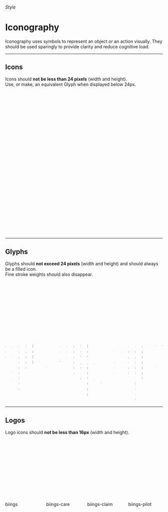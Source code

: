 <h6 class="subtitle is-6 is-uppercase has-text-grey">Style</h6><h1 class="title is-serif is-1 has-text-weight-bold">Iconography</h1>
<p class="subtitle is-5">
    <span class="has-text-weight-semibold">Iconography</span> uses symbols to represent an object or an action visually. They should be used sparingly to provide clarity and reduce cognitive load.
</p>

<hr class="is-large is-visible">

<h2 class="title is-4 is-family-sans-serif">Icons</h2>

Icons should **not be less than 24 pixels** (width and height).<br>Use, or make, an equivalent Glyph when displayed below 24px.

<br><br>

<div class="columns is-multiline is-mobile is-size-7 has-text-centered has-text-grey-dark">
    <div class="column is-one-third-mobile is-2 hover-to-black"><div class="box is-small"><svg class="image is-32x32 has-fill-black-ter"><use xlink:href="media/bds-icons.min.svg#arrow-left"></use></svg></div>arrow-left</div>
    <div class="column is-one-third-mobile is-2 hover-to-black"><div class="box is-small"><svg class="image is-32x32 has-fill-black-ter"><use xlink:href="media/bds-icons.min.svg#arrow-right"></use></svg></div>arrow-right</div>
    <div class="column is-one-third-mobile is-2 hover-to-black"><div class="box is-small"><svg class="image is-32x32 has-fill-black-ter"><use xlink:href="media/bds-icons.min.svg#arrow-up"></use></svg></div>arrow-up</div>
    <div class="column is-one-third-mobile is-2 hover-to-black"><div class="box is-small"><svg class="image is-32x32 has-fill-black-ter"><use xlink:href="media/bds-icons.min.svg#arrow-down"></use></svg></div>arrow-down</div>
    <div class="column is-one-third-mobile is-2 hover-to-black"><div class="box is-small"><svg class="image is-32x32 has-fill-black-ter"><use xlink:href="media/bds-icons.min.svg#attachment"></use></svg></div>attachment</div>
    <div class="column is-one-third-mobile is-2 hover-to-black"><div class="box is-small"><svg class="image is-32x32 has-fill-black-ter"><use xlink:href="media/bds-icons.min.svg#birthday"></use></svg></div>birthday</div>
    <div class="column is-one-third-mobile is-2 hover-to-black"><div class="box is-small"><svg class="image is-32x32 has-fill-black-ter"><use xlink:href="media/bds-icons.min.svg#business"></use></svg></div>business</div>
    <div class="column is-one-third-mobile is-2 hover-to-black"><div class="box is-small"><svg class="image is-32x32 has-fill-black-ter"><use xlink:href="media/bds-icons.min.svg#business-big"></use></svg></div>business-big</div>
    <div class="column is-one-third-mobile is-2 hover-to-black"><div class="box is-small"><svg class="image is-32x32 has-fill-black-ter"><use xlink:href="media/bds-icons.min.svg#book"></use></svg></div>book</div>
    <div class="column is-one-third-mobile is-2 hover-to-black"><div class="box is-small"><svg class="image is-32x32 has-fill-black-ter"><use xlink:href="media/bds-icons.min.svg#bubble"></use></svg></div>bubble</div>
    <div class="column is-one-third-mobile is-2 hover-to-black"><div class="box is-small"><svg class="image is-32x32 has-fill-black-ter"><use xlink:href="media/bds-icons.min.svg#bubbles"></use></svg></div>bubbles</div>
    <div class="column is-one-third-mobile is-2 hover-to-black"><div class="box is-small"><svg class="image is-32x32 has-fill-black-ter"><use xlink:href="media/bds-icons.min.svg#briefcase"></use></svg></div>briefcase</div>
    <div class="column is-one-third-mobile is-2 hover-to-black"><div class="box is-small"><svg class="image is-32x32 has-fill-black-ter"><use xlink:href="media/bds-icons.min.svg#check"></use></svg></div>check</div>
    <div class="column is-one-third-mobile is-2 hover-to-black"><div class="box is-small"><svg class="image is-32x32 has-fill-black-ter"><use xlink:href="media/bds-icons.min.svg#download"></use></svg></div>download</div>    
    <div class="column is-one-third-mobile is-2 hover-to-black"><div class="box is-small"><svg class="image is-32x32 has-fill-black-ter"><use xlink:href="media/bds-icons.min.svg#help"></use></svg></div>help</div>
    <div class="column is-one-third-mobile is-2 hover-to-black"><div class="box is-small"><svg class="image is-32x32 has-fill-black-ter"><use xlink:href="media/bds-icons.min.svg#illness"></use></svg></div>illness</div>
    <div class="column is-one-third-mobile is-2 hover-to-black"><div class="box is-small"><svg class="image is-32x32 has-fill-black-ter"><use xlink:href="media/bds-icons.min.svg#inbox"></use></svg></div>inbox</div>
    <div class="column is-one-third-mobile is-2 hover-to-black"><div class="box is-small"><svg class="image is-32x32 has-fill-black-ter"><use xlink:href="media/bds-icons.min.svg#job_assignement"></use></svg></div>job_assignement</div>
    <div class="column is-one-third-mobile is-2 hover-to-black"><div class="box is-small"><svg class="image is-32x32 has-fill-black-ter"><use xlink:href="media/bds-icons.min.svg#legal-proof"></use></svg></div>legal-proof</div>
    <div class="column is-one-third-mobile is-2 hover-to-black"><div class="box is-small"><svg class="image is-32x32 has-fill-black-ter"><use xlink:href="media/bds-icons.min.svg#magnifier"></use></svg></div>magnifier</div>
    <div class="column is-one-third-mobile is-2 hover-to-black"><div class="box is-small"><svg class="image is-32x32 has-fill-black-ter"><use xlink:href="media/bds-icons.min.svg#manager"></use></svg></div>manager</div>
    <div class="column is-one-third-mobile is-2 hover-to-black"><div class="box is-small"><svg class="image is-32x32 has-fill-black-ter"><use xlink:href="media/bds-icons.min.svg#medical"></use></svg></div>medical</div>
    <div class="column is-one-third-mobile is-2 hover-to-black"><div class="box is-small"><svg class="image is-32x32 has-fill-black-ter"><use xlink:href="media/bds-icons.min.svg#pencil"></use></svg></div>pencil</div>
    <div class="column is-one-third-mobile is-2 hover-to-black"><div class="box is-small"><svg class="image is-32x32 has-fill-black-ter"><use xlink:href="media/bds-icons.min.svg#person"></use></svg></div>person</div>
    <div class="column is-one-third-mobile is-2 hover-to-black"><div class="box is-small"><svg class="image is-32x32 has-fill-black-ter"><use xlink:href="media/bds-icons.min.svg#persons"></use></svg></div>persons</div>
    <div class="column is-one-third-mobile is-2 hover-to-black"><div class="box is-small"><svg class="image is-32x32 has-fill-black-ter"><use xlink:href="media/bds-icons.min.svg#profile"></use></svg></div>profile</div>
    <div class="column is-one-third-mobile is-2 hover-to-black"><div class="box is-small"><svg class="image is-32x32 has-fill-black-ter"><use xlink:href="media/bds-icons.min.svg#reminder"></use></svg></div>reminder</div>
    <div class="column is-one-third-mobile is-2 hover-to-black"><div class="box is-small"><svg class="image is-32x32 has-fill-black-ter"><use xlink:href="media/bds-icons.min.svg#role"></use></svg></div>role</div>
    <div class="column is-one-third-mobile is-2 hover-to-black"><div class="box is-small"><svg class="image is-32x32 has-fill-black-ter"><use xlink:href="media/bds-icons.min.svg#salary"></use></svg></div>salary</div>
    <div class="column is-one-third-mobile is-2 hover-to-black"><div class="box is-small"><svg class="image is-32x32 has-fill-black-ter"><use xlink:href="media/bds-icons.min.svg#settings"></use></svg></div>settings</div>
    <div class="column is-one-third-mobile is-2 hover-to-black"><div class="box is-small"><svg class="image is-32x32 has-fill-black-ter"><use xlink:href="media/bds-icons.min.svg#treatment"></use></svg></div>treatment</div>
    <div class="column is-one-third-mobile is-2 hover-to-black"><div class="box is-small"><svg class="image is-32x32 has-fill-black-ter"><use xlink:href="media/bds-icons.min.svg#user"></use></svg></div>user</div>
</div>

<hr class="is-large is-visible">

<h2 class="title is-4 is-family-sans-serif">Glyphs</h2>

Glyphs should **not exceed 24 pixels** (width and height) and should always be a filled icon.<br>Fine stroke weights should also disappear.

<br><br>

<div class="columns is-multiline is-mobile is-size-7 has-text-centered has-text-grey-dark">
    <div class="column is-one-third-mobile is-2 hover-to-black"><div class="box is-small"><svg class="image is-24x24 has-fill-black-ter"><use xlink:href="media/bds-icons.min.svg#add"></use></svg></div>add</div>
    <div class="column is-one-third-mobile is-2 hover-to-black"><div class="box is-small"><svg class="image is-24x24 has-fill-black-ter"><use xlink:href="media/bds-icons.min.svg#archive"></use></svg></div>archive</div>
    <div class="column is-one-third-mobile is-2 hover-to-black"><div class="box is-small"><svg class="image is-24x24 has-fill-black-ter"><use xlink:href="media/bds-icons.min.svg#unarchive"></use></svg></div>unarchive</div>
    <div class="column is-one-third-mobile is-2 hover-to-black"><div class="box is-small"><svg class="image is-24x24 has-fill-black-ter"><use xlink:href="media/bds-icons.min.svg#badge"></use></svg></div>badge</div>
    <div class="column is-one-third-mobile is-2 hover-to-black"><div class="box is-small"><svg class="image is-24x24 has-fill-black-ter"><use xlink:href="media/bds-icons.min.svg#bell"></use></svg></div>bell</div>
    <div class="column is-one-third-mobile is-2 hover-to-black"><div class="box is-small"><svg class="image is-24x24 has-fill-black-ter"><use xlink:href="media/bds-icons.min.svg#birthday-g"></use></svg></div>birthday-g</div>
    <div class="column is-one-third-mobile is-2 hover-to-black"><div class="box is-small"><svg class="image is-24x24 has-fill-black-ter"><use xlink:href="media/bds-icons.min.svg#briefcase-g"></use></svg></div>briefcase-g</div>
    <div class="column is-one-third-mobile is-2 hover-to-black"><div class="box is-small"><svg class="image is-24x24 has-fill-black-ter"><use xlink:href="media/bds-icons.min.svg#clock"></use></svg></div>clock</div>
    <div class="column is-one-third-mobile is-2 hover-to-black"><div class="box is-small"><svg class="image is-24x24 has-fill-black-ter"><use xlink:href="media/bds-icons.min.svg#edit"></use></svg></div>edit</div>
    <div class="column is-one-third-mobile is-2 hover-to-black"><div class="box is-small"><svg class="image is-24x24 has-fill-black-ter"><use xlink:href="media/bds-icons.min.svg#gear"></use></svg></div>gear</div>
    <div class="column is-one-third-mobile is-2 hover-to-black"><div class="box is-small"><svg class="image is-24x24 has-fill-black-ter"><use xlink:href="media/bds-icons.min.svg#gender"></use></svg></div>gender</div>
    <div class="column is-one-third-mobile is-2 hover-to-black"><div class="box is-small"><svg class="image is-24x24 has-fill-black-ter"><use xlink:href="media/bds-icons.min.svg#key_esc"></use></svg></div>key_esc</div>
    <div class="column is-one-third-mobile is-2 hover-to-black"><div class="box is-small"><svg class="image is-24x24 has-fill-black-ter"><use xlink:href="media/bds-icons.min.svg#key_return"></use></svg></div>key_return</div>
    <div class="column is-one-third-mobile is-2 hover-to-black"><div class="box is-small"><svg class="image is-24x24 has-fill-black-ter"><use xlink:href="media/bds-icons.min.svg#key_up_down"></use></svg></div>key_up_down</div>
    <div class="column is-one-third-mobile is-2 hover-to-black"><div class="box is-small"><svg class="image is-24x24 has-fill-black-ter"><use xlink:href="media/bds-icons.min.svg#orgchart"></use></svg></div>orgchart</div>
    <div class="column is-one-third-mobile is-2 hover-to-black"><div class="box is-small"><svg class="image is-24x24 has-fill-black-ter"><use xlink:href="media/bds-icons.min.svg#redo"></use></svg></div>redo</div>
    <div class="column is-one-third-mobile is-2 hover-to-black"><div class="box is-small"><svg class="image is-24x24 has-fill-black-ter"><use xlink:href="media/bds-icons.min.svg#remove"></use></svg></div>remove</div>
    <div class="column is-one-third-mobile is-2 hover-to-black"><div class="box is-small"><svg class="image is-24x24 has-fill-black-ter"><use xlink:href="media/bds-icons.min.svg#role-g"></use></svg></div>role-g</div>
    <div class="column is-one-third-mobile is-2 hover-to-black"><div class="box is-small"><svg class="image is-24x24 has-fill-black-ter"><use xlink:href="media/bds-icons.min.svg#search"></use></svg></div>search</div>
    <div class="column is-one-third-mobile is-2 hover-to-black"><div class="box is-small"><svg class="image is-24x24 has-fill-black-ter"><use xlink:href="media/bds-icons.min.svg#search-list"></use></svg></div>search-list</div>
    <div class="column is-one-third-mobile is-2 hover-to-black"><div class="box is-small"><svg class="image is-24x24 has-fill-black-ter"><use xlink:href="media/bds-icons.min.svg#segment"></use></svg></div>segment</div>
    <div class="column is-one-third-mobile is-2 hover-to-black"><div class="box is-small"><svg class="image is-24x24 has-fill-black-ter"><use xlink:href="media/bds-icons.min.svg#timelines"></use></svg></div>timelines</div>
    <div class="column is-one-third-mobile is-2 hover-to-black"><div class="box is-small"><svg class="image is-24x24 has-fill-black-ter"><use xlink:href="media/bds-icons.min.svg#today"></use></svg></div>today</div>
    <div class="column is-one-third-mobile is-2 hover-to-black"><div class="box is-small"><svg class="image is-24x24 has-fill-black-ter"><use xlink:href="media/bds-icons.min.svg#trash"></use></svg></div>trash</div>
</div>

<hr class="is-large is-visible">

<h2 class="title is-4 is-family-sans-serif">Logos</h2>

Logo icons should **not be less than 16px** (width and height).

<br><br>

<div class="columns is-multiline is-mobile is-size-7 has-text-centered has-text-grey-dark">
    <div class="column is-one-third-mobile is-2 hover-to-black"><div class="box is-small"><svg class="image is-32x32 has-fill-primary"><use xlink:href="media/bds-icons.min.svg#biings"></use></svg></div>biings</div>
    <div class="column is-one-third-mobile is-2 hover-to-black"><div class="box is-small"><svg class="image is-32x32 has-fill-care"><use xlink:href="media/bds-icons.min.svg#biings-care"></use></svg></div>biings-care</div>
    <div class="column is-one-third-mobile is-2 hover-to-black"><div class="box is-small"><svg class="image is-32x32 has-fill-claim"><use xlink:href="media/bds-icons.min.svg#biings-claim"></use></svg></div>biings-claim</div>
    <div class="column is-one-third-mobile is-2 hover-to-black"><div class="box is-small"><svg class="image is-32x32 has-fill-pilot"><use xlink:href="media/bds-icons.min.svg#biings-pilot"></use></svg></div>biings-pilot</div>
</div>
